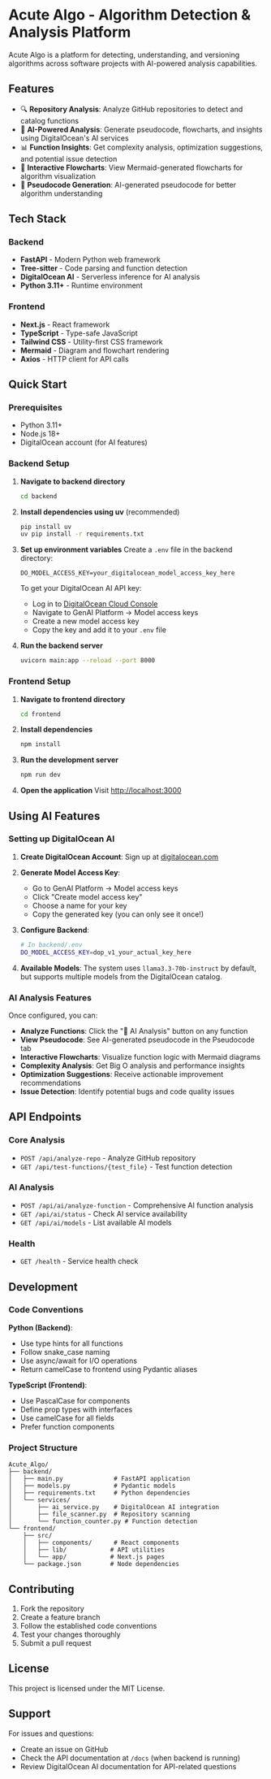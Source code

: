 # Acute Algo - Algorithm Detection & Analysis Platform

Acute Algo is a platform for detecting, understanding, and versioning algorithms across software projects with AI-powered analysis capabilities.

## Features

- 🔍 **Repository Analysis**: Analyze GitHub repositories to detect and catalog functions
- 🤖 **AI-Powered Analysis**: Generate pseudocode, flowcharts, and insights using DigitalOcean's AI services
- 📊 **Function Insights**: Get complexity analysis, optimization suggestions, and potential issue detection
- 🔄 **Interactive Flowcharts**: View Mermaid-generated flowcharts for algorithm visualization
- 📝 **Pseudocode Generation**: AI-generated pseudocode for better algorithm understanding

## Tech Stack

### Backend
- **FastAPI** - Modern Python web framework
- **Tree-sitter** - Code parsing and function detection
- **DigitalOcean AI** - Serverless inference for AI analysis
- **Python 3.11+** - Runtime environment

### Frontend
- **Next.js** - React framework
- **TypeScript** - Type-safe JavaScript
- **Tailwind CSS** - Utility-first CSS framework
- **Mermaid** - Diagram and flowchart rendering
- **Axios** - HTTP client for API calls

## Quick Start

### Prerequisites
- Python 3.11+
- Node.js 18+
- DigitalOcean account (for AI features)

### Backend Setup

1. **Navigate to backend directory**
   ```bash
   cd backend
   ```

2. **Install dependencies using uv** (recommended)
   ```bash
   pip install uv
   uv pip install -r requirements.txt
   ```

3. **Set up environment variables**
   Create a `.env` file in the backend directory:
   ```env
   DO_MODEL_ACCESS_KEY=your_digitalocean_model_access_key_here
   ```

   To get your DigitalOcean AI API key:
   - Log in to [DigitalOcean Cloud Console](https://cloud.digitalocean.com)
   - Navigate to GenAI Platform → Model access keys
   - Create a new model access key
   - Copy the key and add it to your `.env` file

4. **Run the backend server**
   ```bash
   uvicorn main:app --reload --port 8000
   ```

### Frontend Setup

1. **Navigate to frontend directory**
   ```bash
   cd frontend
   ```

2. **Install dependencies**
   ```bash
   npm install
   ```

3. **Run the development server**
   ```bash
   npm run dev
   ```

4. **Open the application**
   Visit [http://localhost:3000](http://localhost:3000)

## Using AI Features

### Setting up DigitalOcean AI

1. **Create DigitalOcean Account**: Sign up at [digitalocean.com](https://digitalocean.com)

2. **Generate Model Access Key**:
   - Go to GenAI Platform → Model access keys
   - Click "Create model access key"
   - Choose a name for your key
   - Copy the generated key (you can only see it once!)

3. **Configure Backend**:
   ```bash
   # In backend/.env
   DO_MODEL_ACCESS_KEY=dop_v1_your_actual_key_here
   ```

4. **Available Models**: The system uses `llama3.3-70b-instruct` by default, but supports multiple models from the DigitalOcean catalog.

### AI Analysis Features

Once configured, you can:

- **Analyze Functions**: Click the "🤖 AI Analysis" button on any function
- **View Pseudocode**: See AI-generated pseudocode in the Pseudocode tab
- **Interactive Flowcharts**: Visualize function logic with Mermaid diagrams
- **Complexity Analysis**: Get Big O analysis and performance insights
- **Optimization Suggestions**: Receive actionable improvement recommendations
- **Issue Detection**: Identify potential bugs and code quality issues

## API Endpoints

### Core Analysis
- `POST /api/analyze-repo` - Analyze GitHub repository
- `GET /api/test-functions/{test_file}` - Test function detection

### AI Analysis
- `POST /api/ai/analyze-function` - Comprehensive AI function analysis
- `GET /api/ai/status` - Check AI service availability
- `GET /api/ai/models` - List available AI models

### Health
- `GET /health` - Service health check

## Development

### Code Conventions

**Python (Backend)**:
- Use type hints for all functions
- Follow snake_case naming
- Use async/await for I/O operations
- Return camelCase to frontend using Pydantic aliases

**TypeScript (Frontend)**:
- Use PascalCase for components
- Define prop types with interfaces
- Use camelCase for all fields
- Prefer function components

### Project Structure

```
Acute_Algo/
├── backend/
│   ├── main.py              # FastAPI application
│   ├── models.py            # Pydantic models
│   ├── requirements.txt     # Python dependencies
│   └── services/
│       ├── ai_service.py    # DigitalOcean AI integration
│       ├── file_scanner.py  # Repository scanning
│       └── function_counter.py # Function detection
└── frontend/
    ├── src/
    │   ├── components/      # React components
    │   ├── lib/            # API utilities
    │   └── app/            # Next.js pages
    └── package.json        # Node dependencies
```

## Contributing

1. Fork the repository
2. Create a feature branch
3. Follow the established code conventions
4. Test your changes thoroughly
5. Submit a pull request

## License

This project is licensed under the MIT License.

## Support

For issues and questions:
- Create an issue on GitHub
- Check the API documentation at `/docs` (when backend is running)
- Review DigitalOcean AI documentation for API-related questions 